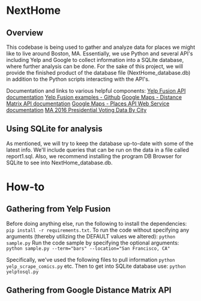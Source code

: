 # NextHome

## Overview
This codebase is being used to gather and analyze data for places we might like to live around Boston, MA. Essentially, we use Python and several API's including Yelp and Google to collect information into a SQLite database, where further analysis can be done. For the sake of this project, we will provide the finished product of the database file (NextHome_database.db) in addition to the Python scripts interacting with the API's.

Documentation and links to various helpful components:
[Yelp Fusion API documentation](https://www.yelp.com/developers/documentation/v3)
[Yelp Fusion examples - Github](https://www.???)
[Google Maps - Distance Matrix API documentation](https://developers.google.com/maps/documentation/distance-matrix/start)
[Google Maps - Places API Web Service documentation](https://developers.google.com/places/web-service/intro)
[MA 2016 Presidential Voting Data By City](http://www.wbur.org/politicker/2016/11/08/massachusetts-election-map)

## Using SQLite for analysis

As mentioned, we will try to keep the database up-to-date with some of the latest info. We'll include queries that can be run on the data in a file called report1.sql. Also, we recommend installing the program DB Browser for SQLite to see into NextHome_database.db.

# How-to

## Gathering from Yelp Fusion
Before doing anything else, run the following to install the dependencies:
`pip install -r requirements.txt`.
To run the code without specifying any arguments (thereby utilizing the DEFAULT values we altered):
`python sample.py`
Run the code sample by specifying the optional arguments:
`python sample.py --term="bars" --location="San Francisco, CA"`

Specifically, we've used the following files to pull information
`python yelp_scrape_comics.py`
etc.
Then to get into SQLite database use:
`python yelptosql.py`

## Gathering from Google Distance Matrix API
